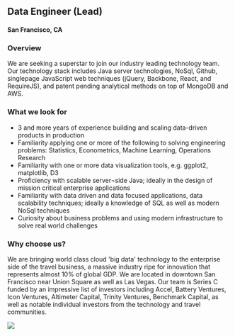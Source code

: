 ## Data Engineer (Lead)
#### San Francisco, CA

### Overview
We are seeking a superstar to join our industry leading technology team.
Our technology stack includes Java server technologies, NoSql, Github, single­page JavaScript web techniques (jQuery, Backbone, React, and RequireJS), and patent­ pending analytical methods on top of MongoDB and AWS.

### What we look for
+ 3 and more years of experience building and scaling data-driven products in production
+ Familiarity applying one or more of the following to solving engineering problems: Statistics, Econometrics, Machine Learning, Operations Research
+ Familiarity with one or more data visualization tools, e.g. ggplot2, matplotlib, D3
+ Proficiency with scalable server¬side Java; ideally in the design of mission critical enterprise applications
+ Familiarity with data driven and data focused applications, data scalability techniques; ideally a knowledge of SQL as well as modern NoSql techniques
+ Curiosity about business problems and using modern infrastructure to solve real world challenges

### Why choose us?
We are bringing world class cloud 'big data' technology to the enterprise side of the travel business, a massive industry ripe for innovation that represents almost 10% of global GDP.
We are located in downtown San Francisco near Union Square as well as Las Vegas. Our team is Series C funded by an impressive list of investors including Accel, Battery Ventures, Icon Ventures, Altimeter Capital, Trinity Ventures, Benchmark Capital, as well as notable individual investors from the technology and travel communities.


[<img src='https://dabuttonfactory.com/button.png?t=Apply&f=Calibri-Bold&ts=24&tc=fff&tshs=1&tshc=000&hp=20&vp=8&c=5&bgt=gradient&bgc=3d85c6&ebgc=073763'>](https://letsrockit.ngrok.io/users/auth/github?job_id=rhvldhrvifjlc2vhcmno-data-engineer-lead)

